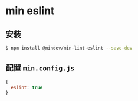 # min eslint

## 安装

``` bash
$ npm install @mindev/min-lint-eslint --save-dev
```

## 配置 `min.config.js`

``` js
{
  eslint: true
}
```
